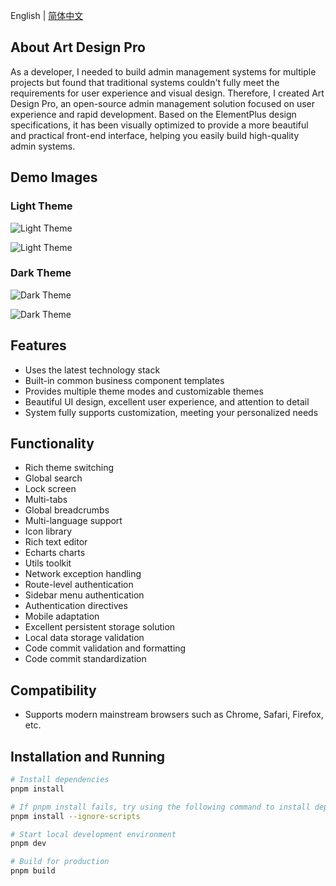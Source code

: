 English | [简体中文](./README.md)

## About Art Design Pro

As a developer, I needed to build admin management systems for multiple projects but found that traditional systems couldn't fully meet the requirements for user experience and visual design. Therefore, I created Art Design Pro, an open-source admin management solution focused on user experience and rapid development. Based on the ElementPlus design specifications, it has been visually optimized to provide a more beautiful and practical front-end interface, helping you easily build high-quality admin systems.

## Demo Images

### Light Theme

![Light Theme](https://www.qiniu.lingchen.kim/PixPin_2024-12-06_19-05-51.png)

![Light Theme](https://www.qiniu.lingchen.kim/PixPin_2024-10-14_11-46-23.png)

### Dark Theme

![Dark Theme](https://www.qiniu.lingchen.kim/PixPin_2024-12-06_19-06-06.png)

![Dark Theme](https://www.qiniu.lingchen.kim/PixPin_2024-10-14_11-47-06.png)

## Features

- Uses the latest technology stack
- Built-in common business component templates
- Provides multiple theme modes and customizable themes
- Beautiful UI design, excellent user experience, and attention to detail
- System fully supports customization, meeting your personalized needs

## Functionality

- Rich theme switching
- Global search
- Lock screen
- Multi-tabs
- Global breadcrumbs
- Multi-language support
- Icon library
- Rich text editor
- Echarts charts
- Utils toolkit
- Network exception handling
- Route-level authentication
- Sidebar menu authentication
- Authentication directives
- Mobile adaptation
- Excellent persistent storage solution
- Local data storage validation
- Code commit validation and formatting
- Code commit standardization

## Compatibility

- Supports modern mainstream browsers such as Chrome, Safari, Firefox, etc.

## Installation and Running

```bash
# Install dependencies
pnpm install

# If pnpm install fails, try using the following command to install dependencies
pnpm install --ignore-scripts

# Start local development environment
pnpm dev

# Build for production
pnpm build
```
